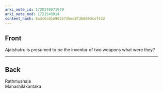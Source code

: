 ```yaml
---
anki_note_id: 1720240071949
anki_note_mod: 1721540014
content_hash: 8a3c0c02e9055745ed8f3b6093cef432
---
```


## Front

Ajatshatru is presumed to be the inventor of two weapons what were they?

<hr/>

## Back

Rathmushala  
Mahashilakantaka